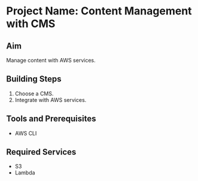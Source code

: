# Project Name: Content Management with CMS
## Aim
Manage content with AWS services.

## Building Steps
1. Choose a CMS.
2. Integrate with AWS services.

## Tools and Prerequisites
- AWS CLI

## Required Services
- S3
- Lambda
